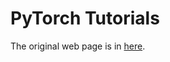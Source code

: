 # PyTorch Tutorials

The original web page is in [here](https://pytorch.org/tutorials/index.html#).




